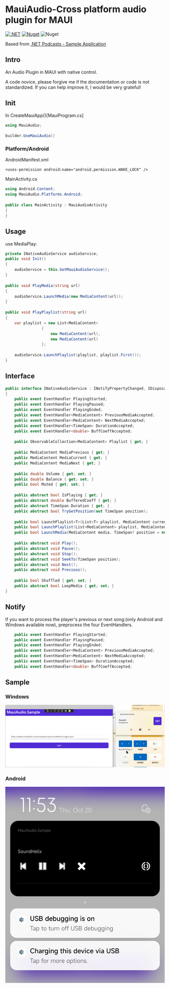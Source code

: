 # MauiAudio-Cross platform audio plugin for MAUI

[![.NET](https://github.com/BeautifulPilgrim/MauiAudio/actions/workflows/dotnet.yml/badge.svg)](https://github.com/BeautifulPilgrim/MauiAudio/actions/workflows/dotnet.yml) [![Nuget](https://img.shields.io/nuget/v/Plugin.MauiAudio)](https://www.nuget.org/packages/Plugin.MauiAudio/) ![Nuget](https://img.shields.io/nuget/dt/Plugin.MauiAudio)

Based from [.NET Podcasts - Sample Application](https://github.com/microsoft/dotnet-podcasts#net-podcasts---sample-application)

## Intro

An Audio Plugin in MAUI with native control.

A code novice, please forgive me if the documentation or code is not standardized. If you can help improve it, I would be very grateful!

## Init

In CreateMauiApp()[MauiProgram.cs]

```c#
using MauiAudio;

builder.UseMauiAudio()
```

### Platform/Android

AndroidManifest.xml

```
<uses-permission android:name="android.permission.WAKE_LOCK" />
```

MainActivity.cs

```c#
using Android.Content;
using MauiAudio.Platforms.Android;

public class MainActivity : MauiAudioActivity
{
}
```

## Usage
use MediaPlay:

```c#
private INativeAudioService audioService;
public void Init()
{
    audioService = this.GetMauiAudioService();
}

public void PlayMedia(string url)
{
    audioService.LaunchMedia(new MediaContent(url));
}

public void PlayPlaylist(string url)
{
    var playlist = new List<MediaContent>
                {
                    new MediaContent(url),
                    new MediaContent(url)
                };

    audioService.LaunchPlaylist(playlist, playlist.First());
}
```

## Interface

```c#
public interface INativeAudioService : INotifyPropertyChanged, IDisposable
{
    public event EventHandler PlayingStarted;
    public event EventHandler PlayingPaused;
    public event EventHandler PlayingEnded;
    public event EventHandler<MediaContent> PreviousMediaAccepted;
    public event EventHandler<MediaContent> NextMediaAccepted;
    public event EventHandler<TimeSpan> DurationAccepted;
    public event EventHandler<double> BuffCoeffAccepted;

    public ObservableCollection<MediaContent> Playlist { get; }

    public MediaContent MediaPrevious { get; }
    public MediaContent MediaCurrent { get; }
    public MediaContent MediaNext { get; }

    public double Volume { get; set; }
    public double Balance { get; set; }
    public bool Muted { get; set; }

    public abstract bool IsPlaying { get; }
    public abstract double BufferedCoeff { get; }
    public abstract TimeSpan Duration { get; }
    public abstract bool TryGetPosition(out TimeSpan position);

    public bool LaunchPlaylist<T>(List<T> playlist, MediaContent currentMedia, TimeSpan? position = null) where T : MediaContent;
    public bool LaunchPlaylist(List<MediaContent> playlist, MediaContent currentMedia, TimeSpan? position = null);
    public bool LaunchMedia(MediaContent media, TimeSpan? position = null);

    public abstract void Play();
    public abstract void Pause();
    public abstract void Stop();
    public abstract void SeekTo(TimeSpan position);
    public abstract void Next();
    public abstract void Previous();

    public bool Shuffled { get; set; }
    public abstract bool LoopMedia { get; set; }
}
```
## Notify

If you want to process the player's previous or next song:(only Android and Windows available now), preprocess the four EventHandlers.

```c#
    public event EventHandler PlayingStarted;
    public event EventHandler PlayingPaused;
    public event EventHandler PlayingEnded;
    public event EventHandler<MediaContent> PreviousMediaAccepted;
    public event EventHandler<MediaContent> NextMediaAccepted;
    public event EventHandler<TimeSpan> DurationAccepted;
    public event EventHandler<double> BuffCoeffAccepted;
```

## Sample

### Windows

![Snipaste_2022-10-11_21-35-57](https://github.com/BeautifulPilgrim/MauiAudio/raw/master/README.assets/Snipaste_2022-10-11_21-35-57.png)

### Android

![sample_android](https://github.com/BeautifulPilgrim/MauiAudio/raw/master/README.assets/sample_android.jpg)
